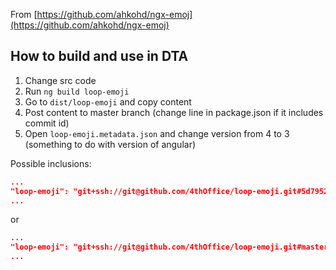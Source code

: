 From [https://github.com/ahkohd/ngx-emoj](https://github.com/ahkohd/ngx-emoj)

## How to build and use in DTA

1. Change src code   
2. Run `ng build loop-emoji`
3. Go to `dist/loop-emoji` and copy content
4. Post content to master branch (change line in package.json if it includes commit id)
5. Open `loop-emoji.metadata.json` and change version from 4 to 3 (something to do with version of angular)

Possible inclusions:

```json
...
"loop-emoji": "git+ssh://git@github.com/4thOffice/loop-emoji.git#5d79527af5d16531f6cda15bbb315dc07349fbd3",
...
```   

or

```json
...
"loop-emoji": "git+ssh://git@github.com/4thOffice/loop-emoji.git#master",
...
```   